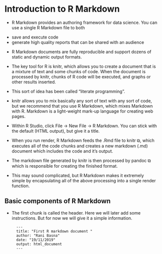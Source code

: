 # Introduction to R Markdown

* R Markdown provides an authoring framework for data science. You can use a single R Markdown file to both

- save and execute code
- generate high quality reports that can be shared with an audience

* R Markdown documents are fully reproducible and support dozens of static and dynamic output formats.
* The key tool for R is knitr, which allows you to create a document that is a mixture of text and some chunks of code. When the document is processed by knitr, chunks of R code will be executed, and graphs or other results inserted.

* This sort of idea has been called “literate programming”.

* knitr allows you to mix basically any sort of text with any sort of code, but we recommend that you use R Markdown, which mixes Markdown with R. Markdown is a light-weight mark-up language for creating web pages.

* Within R Studio, click File → New File → R Markdown. You can stick with the default (HTML output), but give it a title.

* When you run render, R Markdown feeds the .Rmd file to knitr ⧉, which executes all of the code chunks and creates a new markdown (.md) document which includes the code and it’s output.

* The markdown file generated by knitr is then processed by pandoc ⧉ which is responsible for creating the finished format.

* This may sound complicated, but R Markdown makes it extremely simple by encapsulating all of the above processing into a single render function.

## Basic components of R Markdown

* The first chunk is called the header. Here we will later add some instructions. But for now we will give it a simple information.

        ---
        title: "First R markdown document "
        author: "Rani Basna"
        date: "19/11/2019"
        output: html_document
        ---
